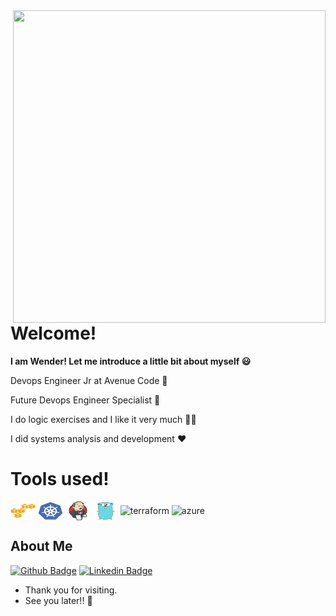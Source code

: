 <img align="right" width="500" height="500" src="https://media.giphy.com/media/1n67EigjECnOUc6rhS/giphy.gif">

# Welcome!
<b> I am Wender! Let me introduce a little bit about myself :smiley:</b>

Devops Engineer Jr at Avenue Code :robot:

Future Devops Engineer Specialist :rocket: 

I do logic exercises and I like it very much :man_technologist:

I did systems analysis and development :heart:

# Tools used!

<div style="display: inline_block">
  <img align="center" alt="amazon" height="30" width="40"  src="https://raw.githubusercontent.com/devicons/devicon/master/icons/amazonwebservices/amazonwebservices-original.svg">
  <img align="center" alt="kubernetes" height="30" width="40" src="https://raw.githubusercontent.com/devicons/devicon/master/icons/kubernetes/kubernetes-plain.svg">
  <img align="center" alt="jenkins" height="30" width="40" src="https://raw.githubusercontent.com/devicons/devicon/master/icons/jenkins/jenkins-original.svg">
  <img align="center" alt="golang" height="30" width="40" src="https://raw.githubusercontent.com/devicons/devicon/master/icons/go/go-original.svg">
  <img align="center" alt="terraform" height="30" width="40" src="https://user-images.githubusercontent.com/31406378/108641411-f9374f00-7496-11eb-82a7-0fa2a9cc5f93.png">
  <img align="center" alt="azure" height="30" width="40" src="http://stefanos.cloud/blog/wp-content/uploads/2020/10/Azure.png">
</div>

## About Me 

[![Github Badge](https://img.shields.io/badge/-Github-000?style=flat-square&logo=Github&logoColor=white&link=https://github.com/wenderzb)](https://github.com/wenderzb)
[![Linkedin Badge](https://img.shields.io/badge/-LinkedIn-blue?style=flat-square&logo=Linkedin&logoColor=white&link=https://www.linkedin.com/in/wender-batista/)](https://www.linkedin.com/in/wender-batista/)

- Thank you for visiting. 
- See you later!! :wave:
